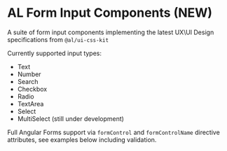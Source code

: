 # AL Form Input Components (NEW)

A suite of form input components implementing the latest UX\UI Design specifications from `@al/ui-css-kit`

Currently supported input types:

- Text
- Number
- Search
- Checkbox
- Radio
- TextArea
- Select
- MultiSelect (still under development)

Full Angular Forms support via `formControl` and `formControlName` directive attributes, see examples below including validation.
